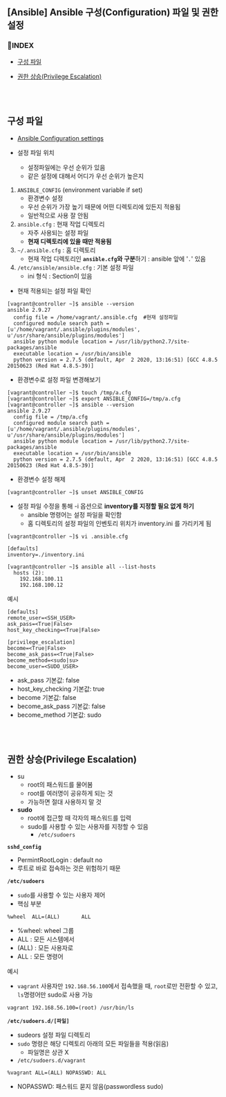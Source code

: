 ## [Ansible] Ansible 구성(Configuration) 파일 및 권한 설정



### 📌INDEX

- [구성 파일](#구성-파일)

- [권한 상승(Privilege Escalation)](#권한-상승privilege-escalation)

<br>

<br>

## 구성 파일

- [Ansible Configuration settings](https://docs.ansible.com/ansible/latest/reference_appendices/config.html)

- 설정 파일 위치
  - 설정파일에는 우선 순위가 있음
  - 같은 설정에 대해서 어디가 우선 순위가 높은지

1.   `ANSIBLE_CONFIG` (environment variable if set)
     - 환경변수 설정
     - 우선 순위가 가장 높기 때문에 어떤 디렉토리에 있든지 적용됨
     - 일반적으로 사용 잘 안됨
2.  `ansible.cfg` : 현재 작업 디렉토리
    - 자주 사용되는 설정 파일
    - **현재 디렉토리에 있을 때만 적용됨**
3.  `~/.ansible.cfg` : 홈 디렉토리
    - 현재 작업 디렉토리인 **`ansible.cfg`와 구분**하기 : ansible 앞에 '`.`' 있음
4.  `/etc/ansible/ansible.cfg` : 기본 설정 파일
    - ini 형식 : Section이 있음



- 현재 적용되는 설정 파일 확인

```shell
[vagrant@controller ~]$ ansible --version
ansible 2.9.27
  config file = /home/vagrant/.ansible.cfg  #현재 설정파일
  configured module search path = [u'/home/vagrant/.ansible/plugins/modules', u'/usr/share/ansible/plugins/modules']
  ansible python module location = /usr/lib/python2.7/site-packages/ansible
  executable location = /usr/bin/ansible
  python version = 2.7.5 (default, Apr  2 2020, 13:16:51) [GCC 4.8.5 20150623 (Red Hat 4.8.5-39)]
```

- 환경변수로 설정 파일 변경해보기

```shell
[vagrant@controller ~]$ touch /tmp/a.cfg
[vagrant@controller ~]$ export ANSIBLE_CONFIG=/tmp/a.cfg
[vagrant@controller ~]$ ansible --version
ansible 2.9.27
  config file = /tmp/a.cfg
  configured module search path = [u'/home/vagrant/.ansible/plugins/modules', u'/usr/share/ansible/plugins/modules']
  ansible python module location = /usr/lib/python2.7/site-packages/ansible
  executable location = /usr/bin/ansible
  python version = 2.7.5 (default, Apr  2 2020, 13:16:51) [GCC 4.8.5 20150623 (Red Hat 4.8.5-39)]
```

- 환경변수 설정 해제

```shell
[vagrant@controller ~]$ unset ANSIBLE_CONFIG
```

- 설정 파일 수정을 통해 -i 옵션으로 **inventory를 지정할 필요 없게 하기**
  - ansible 명령어는 설정 파일을 확인함
  - 홈 디렉토리의 설정 파일의 인벤토리 위치가 inventory.ini 를 가리키게 됨

```shell
[vagrant@controller ~]$ vi .ansible.cfg
```

```shell
[defaults]
inventory=./inventory.ini
```

```shell
[vagrant@controller ~]$ ansible all --list-hosts
  hosts (2):
    192.168.100.11
    192.168.100.12
```



예시



```
[defaults]
remote_user=<SSH_USER>
ask_pass=<True|False>
host_key_checking=<True|False>

[privilege_escalation]
become=<True|False>
become_ask_pass=<True|False>
become_method=<sudo|su>
become_user=<SUDO_USER>
```

- ask_pass 기본값: false
- host_key_checking 기본값: true
- become 기본값: false
- become_ask_pass 기본값: false
- become_method 기본값: sudo

<br>

<br>

## 권한 상승(Privilege Escalation)

- su
  - root의 패스워드를 물어봄
  - root를 여러명이 공유하게 되는 것
  - 가능하면 절대 사용하지 말 것
- **sudo**
  - root에 접근할 때 각자의 패스워드를 입력
  - sudo를 사용할 수 있는 사용자를 지정할 수 있음
    - `/etc/sudoers`



**`sshd_config`**

- PermintRootLogin : default no
- 루트로 바로 접속하는 것은 위험하기 때문



**`/etc/sudoers`**

- `sudo`를 사용할 수 있는 사용자 제어
- 핵심 부분

```
%wheel  ALL=(ALL)       ALL
```

- %wheel: wheel 그룹 
- ALL : 모든 시스템에서
- (ALL) : 모든 사용자로
- ALL : 모든 명령어



예시

- `vagrant` 사용자만 `192.168.56.100`에서 접속했을 때, `root`로만 전환할 수 있고, `ls`명령어만 sudo로 사용 가능

```
vagrant 192.168.56.100=(root) /usr/bin/ls
```



**`/etc/sudoers.d/[파일]`**

- sudeors 설정 파일 디렉토리
- `sudo` 명령은 해당 디렉토리 아래의 모든 파일들을 적용(읽음)
  - 파일명은 상관 X
- `/etc/sudoers.d/vagrant`

```
%vagrant ALL=(ALL) NOPASSWD: ALL
```

- NOPASSWD: 패스워드 묻지 않음(passwordless sudo)

<br>

<br>

